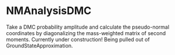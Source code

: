 # NMAnalysisDMC

Take a DMC probability amplitude and calculate the pseudo-normal coordinates by diagonalizing the mass-weighted
matrix of second moments.  Currently under construction! Being pulled out of GroundStateApproximation.